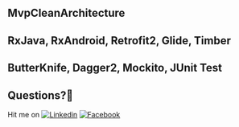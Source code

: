 ## MvpCleanArchitecture

## RxJava, RxAndroid, Retrofit2, Glide, Timber
## ButterKnife, Dagger2, Mockito, JUnit Test



## Questions?🤔
Hit me on [![Linkedin](https://img.shields.io/badge/Linkedin-Emre%20Karataş-blue.svg)](https://www.linkedin.com/in/emre-karata%C5%9F-062b26a9/)  [![Facebook](https://img.shields.io/badge/Facebook-Emre%20Karataş-blue.svg)](https://www.facebook.com/emre.karatas.311)

